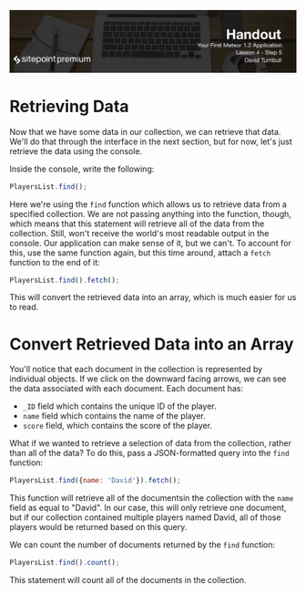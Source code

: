 ![](headings/4.5.png)

# Retrieving Data

Now that we have some data in our collection, we can retrieve that data. We'll do that through the interface in the next section, but for now, let's just retrieve the data using the console.

Inside the console, write the following:

```js
PlayersList.find();
```

Here we're using the `find` function which allows us to retrieve data from a specified collection. We are not passing anything into the function, though, which means that this statement will retrieve all of the data from the collection. Still, won't receive the world's most readable output in the console. Our application can make sense of it, but we can't. To account for this, use the same function again, but this time around, attach a `fetch` function to the end of it:

```js
PlayersList.find().fetch();
```

This will convert the retrieved data into an array, which is much easier for us to read.

# Convert Retrieved Data into an Array

You'll notice that each document in the collection is represented by individual objects. If we click on the downward facing arrows, we can see the data associated with each document. Each document has:

* `_ID` field which contains the unique ID of the player.
* `name` field which contains the name of the player.
* `score` field, which contains the score of the player.

What if we wanted to retrieve a selection of data from the collection, rather than all of the data? To do this, pass a JSON-formatted query into the `find` function:

```js
PlayersList.find({name: 'David'}).fetch();
```

This function will retrieve all of the documentsin the collection with the `name` field as equal to "David". In our case, this will only retrieve one document, but if our collection contained multiple players named David, all of those players would be returned based on this query.

We can count the number of documents returned by the `find` function:

```js
PlayersList.find().count();
```

This statement will count all of the documents in the collection.